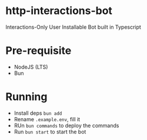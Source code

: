 # http-interactions-bot

Interactions-Only User Installable Bot built in Typescript

# Pre-requisite

- NodeJS (LTS)
- Bun

# Running

- Install deps
  `bun add`
- Rename `.example.env`, fill it
- RUn `bun commands` to deploy the commands
- Run `bun start` to start the bot

